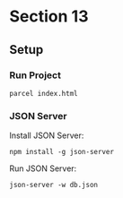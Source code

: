 # Section 13

## Setup

### Run Project

```
parcel index.html
```

### JSON Server

Install JSON Server:

```
npm install -g json-server
```

Run JSON Server:

```
json-server -w db.json
```

